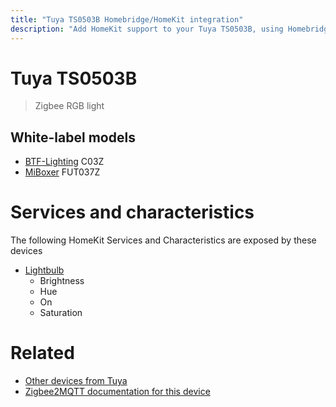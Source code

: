 ```yaml
---
title: "Tuya TS0503B Homebridge/HomeKit integration"
description: "Add HomeKit support to your Tuya TS0503B, using Homebridge, Zigbee2MQTT and homebridge-z2m."
---
```

<!---
This file has been GENERATED using src/docgen/docgen.ts
DO NOT EDIT THIS FILE MANUALLY!
-->
# Tuya TS0503B
> Zigbee RGB light


## White-label models
* [BTF-Lighting](../index.md#btf-lighting) C03Z
* [MiBoxer](../index.md#miboxer) FUT037Z

# Services and characteristics
The following HomeKit Services and Characteristics are exposed by
these devices

* [Lightbulb](../../light.md)
  * Brightness
  * Hue
  * On
  * Saturation


# Related
* [Other devices from Tuya](../index.md#tuya)
* [Zigbee2MQTT documentation for this device](https://www.zigbee2mqtt.io/devices/TS0503B.html)